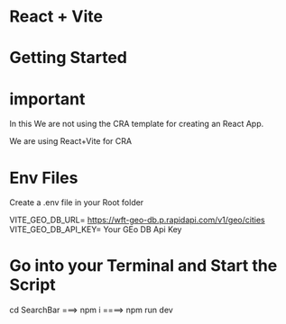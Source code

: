 # React + Vite

# Getting Started


# important 

In this We are not using the CRA template for creating an React App.

We are using React+Vite for CRA


# Env Files

Create a .env file in your Root folder

VITE_GEO_DB_URL= https://wft-geo-db.p.rapidapi.com/v1/geo/cities
VITE_GEO_DB_API_KEY= Your GEo DB Api Key

# Go into your Terminal and Start the Script
cd SearchBar ===>
npm i ====>
npm run dev

